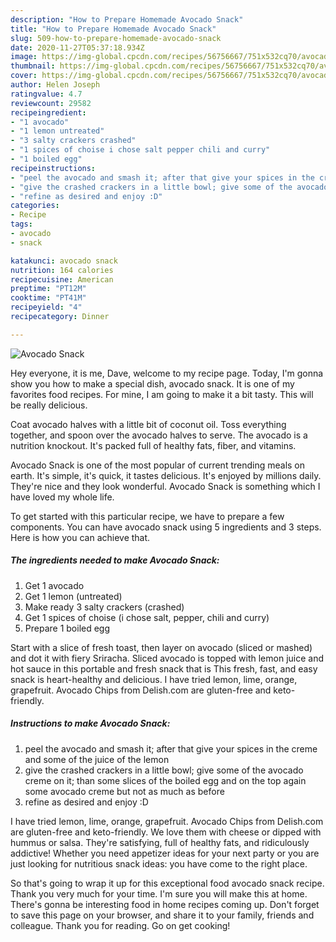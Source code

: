 ```yaml
---
description: "How to Prepare Homemade Avocado Snack"
title: "How to Prepare Homemade Avocado Snack"
slug: 509-how-to-prepare-homemade-avocado-snack
date: 2020-11-27T05:37:18.934Z
image: https://img-global.cpcdn.com/recipes/56756667/751x532cq70/avocado-snack-recipe-main-photo.jpg
thumbnail: https://img-global.cpcdn.com/recipes/56756667/751x532cq70/avocado-snack-recipe-main-photo.jpg
cover: https://img-global.cpcdn.com/recipes/56756667/751x532cq70/avocado-snack-recipe-main-photo.jpg
author: Helen Joseph
ratingvalue: 4.7
reviewcount: 29582
recipeingredient:
- "1 avocado"
- "1 lemon untreated"
- "3 salty crackers crashed"
- "1 spices of choise i chose salt pepper chili and curry"
- "1 boiled egg"
recipeinstructions:
- "peel the avocado and smash it; after that give your spices in the creme and some of the juice of the lemon"
- "give the crashed crackers in a little bowl; give some of the avocado creme on it; than some slices of the boiled egg and on the top again some avocado creme but not as much as before"
- "refine as desired and enjoy :D"
categories:
- Recipe
tags:
- avocado
- snack

katakunci: avocado snack 
nutrition: 164 calories
recipecuisine: American
preptime: "PT12M"
cooktime: "PT41M"
recipeyield: "4"
recipecategory: Dinner

---
```



![Avocado Snack](https://img-global.cpcdn.com/recipes/56756667/751x532cq70/avocado-snack-recipe-main-photo.jpg)

Hey everyone, it is me, Dave, welcome to my recipe page. Today, I'm gonna show you how to make a special dish, avocado snack. It is one of my favorites food recipes. For mine, I am going to make it a bit tasty. This will be really delicious.

Coat avocado halves with a little bit of coconut oil. Toss everything together, and spoon over the avocado halves to serve. The avocado is a nutrition knockout. It&#39;s packed full of healthy fats, fiber, and vitamins.

Avocado Snack is one of the most popular of current trending meals on earth. It's simple, it's quick, it tastes delicious. It's enjoyed by millions daily. They're nice and they look wonderful. Avocado Snack is something which I have loved my whole life.


To get started with this particular recipe, we have to prepare a few components. You can have avocado snack using 5 ingredients and 3 steps. Here is how you can achieve that.

<!--inarticleads1-->

##### The ingredients needed to make Avocado Snack:

1. Get 1 avocado
1. Get 1 lemon (untreated)
1. Make ready 3 salty crackers (crashed)
1. Get 1 spices of choise (i chose salt, pepper, chili and curry)
1. Prepare 1 boiled egg


Start with a slice of fresh toast, then layer on avocado (sliced or mashed) and dot it with fiery Sriracha. Sliced avocado is topped with lemon juice and hot sauce in this portable and fresh snack that is This fresh, fast, and easy snack is heart-healthy and delicious. I have tried lemon, lime, orange, grapefruit. Avocado Chips from Delish.com are gluten-free and keto-friendly. 

<!--inarticleads2-->

##### Instructions to make Avocado Snack:

1. peel the avocado and smash it; after that give your spices in the creme and some of the juice of the lemon
1. give the crashed crackers in a little bowl; give some of the avocado creme on it; than some slices of the boiled egg and on the top again some avocado creme but not as much as before
1. refine as desired and enjoy :D


I have tried lemon, lime, orange, grapefruit. Avocado Chips from Delish.com are gluten-free and keto-friendly. We love them with cheese or dipped with hummus or salsa. They&#39;re satisfying, full of healthy fats, and ridiculously addictive! Whether you need appetizer ideas for your next party or you are just looking for nutritious snack ideas: you have come to the right place. 

So that's going to wrap it up for this exceptional food avocado snack recipe. Thank you very much for your time. I'm sure you will make this at home. There's gonna be interesting food in home recipes coming up. Don't forget to save this page on your browser, and share it to your family, friends and colleague. Thank you for reading. Go on get cooking!
